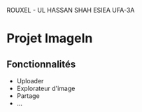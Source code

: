 ROUXEL - UL HASSAN SHAH
ESIEA UFA-3A

<h1>Projet ImageIn</h1>

<h2>Fonctionnalités</h2>
<ul>
    <li>Uploader</li>
    <li>Explorateur d'image</li>
    <li>Partage</li>
    <li>...</li>
</ul>